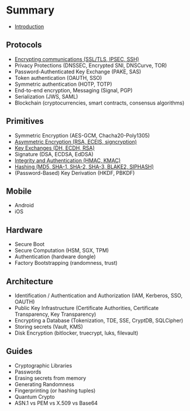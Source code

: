# Summary

* [Introduction](README.md)

## Protocols

* [Encrypting communications (SSL/TLS, IPSEC, SSH)](protocols/tls.md)
* Privacy Protections (DNSSEC, Encrypted SNI, DNSCurve, TOR)
* Password-Authenticated Key Exchange (PAKE, SAS)
* Token authentication (OAUTH, SSO)
* Symmetric authentication (HOTP, TOTP)
* End-to-end encryption, Messaging (Signal, PGP)
* Serialization (JWS, SAML)
* Blockchain (cryptocurrencies, smart contracts, consensus algorithms)
              
## Primitives

* Symmetric Encryption (AES-GCM, Chacha20-Poly1305)
* [Asymmetric Encryption (RSA, ECEIS, signcryption)](primitives/asymmetric_encryption.md)
* [Key Exchanges (DH, ECDH, RSA)](primitives/KEX.md)
* Signature (DSA, ECDSA, EdDSA)
* [Integrity and Authentication (HMAC, KMAC)](primitives/MAC.md)
* [Hashing (MD5, SHA-1, SHA-2, SHA-3, BLAKE2, SIPHASH)](primitives/hashing.md)
* (Password-Based) Key Derivation (HKDF, PBKDF)
              
## Mobile

* Android
* iOS
              
## Hardware

* Secure Boot
* Secure Computation (HSM, SGX, TPM)
* Authentication (hardware dongle)
* Factory Bootstrapping (randomness, trust)
              
## Architecture

* Identification / Authentication and Authorization (IAM, Kerberos, SSO, OAUTH)
* Public Key Infrastructure (Certificate Authorities, Certificate Transparency, Key Transparency)
* Encrypting a Database (Tokenization, TDE, SSE, CryptDB, SQLCipher)
* Storing secrets (Vault, KMS)
* Disk Encryption (bitlocker, truecrypt, luks, filevault)

## Guides

* Cryptographic Libraries
* Passwords
* Erasing secrets from memory
* Generating Randomness
* Fingerprinting (or hashing tuples)
* Quantum Crypto
* ASN.1 vs PEM vs X.509 vs Base64
              

